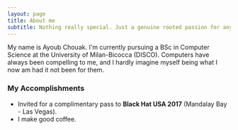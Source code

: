 ```yaml
---
layout: page
title: About me
subtitle: Nothing really special. Just a genuine rooted passion for anything that coffee can turn into code.
---
```


My name is Ayoub Chouak. I'm currently pursuing a BSc in Computer Science at the University of Milan-Bicocca (DISCO). Computers have always been compelling to me, and I hardly imagine myself being what I now am had it not been for them.

### My Accomplishments

- Invited for a complimentary pass to **Black Hat USA 2017** (Mandalay Bay - Las Vegas).
- I make good coffee.

